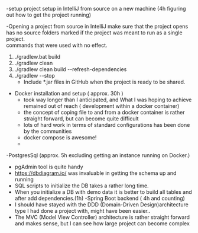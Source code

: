 -setup project setup in IntelliJ from source on a new machine (4h figuring out how to get the project running)

-Opening a project from source in IntelliJ make sure that the project opens has no source folders marked if the project was meant to run as a single project.<br>
    commands that were used with no effect. 
1) ./gradlew.bat build
2) ./gradlew clean
3) ./gradlew clean build --refresh-dependencies
4) ./gradlew --stop
   - Include *.jar files in GitHub when the project is ready to be shared.

- Docker installation and setup ( approx. 30h )
  - took way longer than I anticipated, and What I was hoping to achieve remained out of reach ( development within a docker container)
  - the concept of coping file to and from a docker container is rather straight forward, but can become quite difficult
  - lots of hard work in terms of standard configurations has been done by the communities 
  - docker compose is awesome! 
  - 
-PostgresSql (approx. 5h excluding getting an instance running on Docker.)
  - pgAdmin tool is quite handy
  -  https://dbdiagram.io/ was invaluable in getting the schema up and running 
  - SQL scripts to initialize the DB takes a rather long time.
  - When you initialize a DB with demo data  it is better to build all tables and after add dependencies.(1h)
-Spring Boot backend ( 4h and counting)
  - I should have stayed with the  DDD  (Domain-Driven Design)architecture type I had done a project with, might have been easier..
  - The MVC (Model View Controller) architecture is rather straight forward and makes sense, but I can see how large project can become complex 
